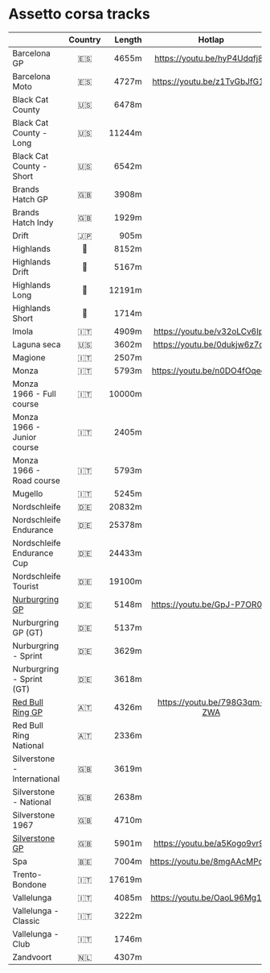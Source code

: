 # Assetto corsa tracks

|                                              | Country     | Length | Hotlap |
| -------------------------------------------- |:-----------:| -----:|:--------:|
| Barcelona GP                                 | 🇪🇸 |  4655m | https://youtu.be/hyP4Udqfj8c |
| Barcelona Moto                               | 🇪🇸 |  4727m | https://youtu.be/z1TvGbJfG1U |
| Black Cat County                             | 🇺🇸 |  6478m | 
| Black Cat County - Long                      | 🇺🇸 | 11244m |
| Black Cat County - Short                     | 🇺🇸 |  6542m |
| Brands Hatch GP                              | 🇬🇧 |  3908m |
| Brands Hatch Indy                            | 🇬🇧 |  1929m |
| Drift                                        | 🇯🇵 |   905m |
| Highlands                                    | 🏴󠁧󠁢󠁳󠁣󠁴󠁿 |  8152m |
| Highlands Drift                              | 🏴󠁧󠁢󠁳󠁣󠁴󠁿 |  5167m |
| Highlands Long                               | 🏴󠁧󠁢󠁳󠁣󠁴󠁿 | 12191m |
| Highlands Short                              | 🏴󠁧󠁢󠁳󠁣󠁴󠁿 |  1714m |
| Imola                                        | 🇮🇹 |  4909m | https://youtu.be/v32oLCv6Ip0 |
| Laguna seca                                  | 🇺🇸 |  3602m | https://youtu.be/0dukjw6z7q4 |
| Magione                                      | 🇮🇹 |  2507m |
| Monza                                        | 🇮🇹 |  5793m | https://youtu.be/n0DO4fOqec8 |
| Monza 1966 - Full course                     | 🇮🇹 | 10000m |
| Monza 1966 - Junior course                   | 🇮🇹 |  2405m |
| Monza 1966 - Road course                     | 🇮🇹 |  5793m |
| Mugello                                      | 🇮🇹 |  5245m |
| Nordschleife                                 | 🇩🇪 | 20832m |
| Nordschleife Endurance                       | 🇩🇪 | 25378m |
| Nordschleife Endurance Cup                   | 🇩🇪 | 24433m |
| Nordschleife Tourist                         | 🇩🇪 | 19100m |
| [Nurburgring GP](./nurburgring_gp)           | 🇩🇪 |  5148m | https://youtu.be/GpJ-P7OR0kg |
| Nurburgring GP (GT)                          | 🇩🇪 |  5137m |
| Nurburgring - Sprint                         | 🇩🇪 |  3629m |
| Nurburgring - Sprint (GT)                    | 🇩🇪 |  3618m |
| [Red Bull Ring GP](./red_bull_ring_gp)       | 🇦🇹 |  4326m | https://youtu.be/798G3qm-ZWA |
| Red Bull Ring National                       | 🇦🇹 |  2336m |
| Silverstone - International                  | 🇬🇧 |  3619m |
| Silverstone - National                       | 🇬🇧 |  2638m | 
| Silverstone 1967                             | 🇬🇧 |  4710m |
| [Silverstone GP](./silverstone_gp)           | 🇬🇧 |  5901m | https://youtu.be/a5Kogo9vr9c |
| Spa                                          | 🇧🇪 |  7004m | https://youtu.be/8mgAAcMPqsE | 
| Trento-Bondone                               | 🇮🇹 | 17619m |
| Vallelunga                                   | 🇮🇹 |  4085m | https://youtu.be/OaoL96Mg1q8 |
| Vallelunga - Classic                         | 🇮🇹 |  3222m |
| Vallelunga - Club                            | 🇮🇹 |  1746m | 
| Zandvoort                                    | 🇳🇱 |  4307m |
